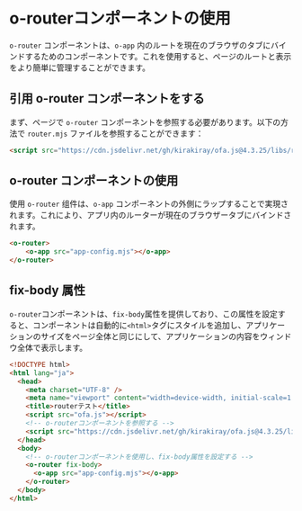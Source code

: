 # o-routerコンポーネントの使用

`o-router` コンポーネントは、`o-app` 内のルートを現在のブラウザのタブにバインドするためのコンポーネントです。これを使用すると、ページのルートと表示をより簡単に管理することができます。

## 引用 o-router コンポーネントをする

まず、ページで `o-router` コンポーネントを参照する必要があります。以下の方法で `router.mjs` ファイルを参照することができます：

```html
<script src="https://cdn.jsdelivr.net/gh/kirakiray/ofa.js@4.3.25/libs/router/dist/router.min.js"></script>
```

## o-router コンポーネントの使用

使用 `o-router` 组件は、`o-app` コンポーネントの外側にラップすることで実現されます。これにより、アプリ内のルーターが現在のブラウザータブにバインドされます。

```html
<o-router>
    <o-app src="app-config.mjs"></o-app>
</o-router>
```

## fix-body 属性

`o-router`コンポーネントは、`fix-body`属性を提供しており、この属性を設定すると、コンポーネントは自動的に`<html>`タグにスタイルを追加し、アプリケーションのサイズをページ全体と同じにして、アプリケーションの内容をウィンドウ全体で表示します。

```html
<!DOCTYPE html>
<html lang="ja">
  <head>
    <meta charset="UTF-8" />
    <meta name="viewport" content="width=device-width, initial-scale=1.0" />
    <title>routerテスト</title>
    <script src="ofa.js"></script>
    <!-- o-routerコンポーネントを参照する -->
    <script src="https://cdn.jsdelivr.net/gh/kirakiray/ofa.js@4.3.25/libs/router/dist/router.min.js"></script>
  </head>
  <body>
    <!-- o-routerコンポーネントを使用し、fix-body属性を設定する -->
    <o-router fix-body> 
      <o-app src="app-config.mjs"></o-app>
    </o-router>
  </body>
</html>
```